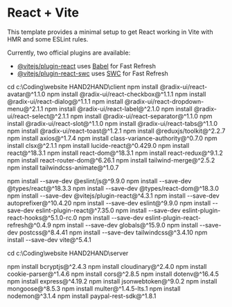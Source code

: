 # React + Vite

This template provides a minimal setup to get React working in Vite with HMR and some ESLint rules.

Currently, two official plugins are available:

- [@vitejs/plugin-react](https://github.com/vitejs/vite-plugin-react/blob/main/packages/plugin-react/README.md) uses [Babel](https://babeljs.io/) for Fast Refresh
- [@vitejs/plugin-react-swc](https://github.com/vitejs/vite-plugin-react-swc) uses [SWC](https://swc.rs/) for Fast Refresh

cd c:\Coding\website HAND2HAND\client
npm install @radix-ui/react-avatar@^1.1.0
npm install @radix-ui/react-checkbox@^1.1.1
npm install @radix-ui/react-dialog@^1.1.1
npm install @radix-ui/react-dropdown-menu@^2.1.1
npm install @radix-ui/react-label@^2.1.0
npm install @radix-ui/react-select@^2.1.1
npm install @radix-ui/react-separator@^1.1.0
npm install @radix-ui/react-slot@^1.1.0
npm install @radix-ui/react-tabs@^1.1.0
npm install @radix-ui/react-toast@^1.2.1
npm install @reduxjs/toolkit@^2.2.7
npm install axios@^1.7.4
npm install class-variance-authority@^0.7.0
npm install clsx@^2.1.1
npm install lucide-react@^0.429.0
npm install react@^18.3.1
npm install react-dom@^18.3.1
npm install react-redux@^9.1.2
npm install react-router-dom@^6.26.1
npm install tailwind-merge@^2.5.2
npm install tailwindcss-animate@^1.0.7

npm install --save-dev @eslint/js@^9.9.0
npm install --save-dev @types/react@^18.3.3
npm install --save-dev @types/react-dom@^18.3.0
npm install --save-dev @vitejs/plugin-react@^4.3.1
npm install --save-dev autoprefixer@^10.4.20
npm install --save-dev eslint@^9.9.0
npm install --save-dev eslint-plugin-react@^7.35.0
npm install --save-dev eslint-plugin-react-hooks@^5.1.0-rc.0
npm install --save-dev eslint-plugin-react-refresh@^0.4.9
npm install --save-dev globals@^15.9.0
npm install --save-dev postcss@^8.4.41
npm install --save-dev tailwindcss@^3.4.10
npm install --save-dev vite@^5.4.1

cd c:\Coding\website HAND2HAND\server

npm install bcryptjs@^2.4.3
npm install cloudinary@^2.4.0
npm install cookie-parser@^1.4.6
npm install cors@^2.8.5
npm install dotenv@^16.4.5
npm install express@^4.19.2
npm install jsonwebtoken@^9.0.2
npm install mongoose@^8.5.3
npm install multer@^1.4.5-lts.1
npm install nodemon@^3.1.4
npm install paypal-rest-sdk@^1.8.1
